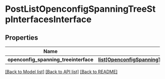 # PostListOpenconfigSpanningTreeStpInterfacesInterface

## Properties
Name | Type | Description | Notes
------------ | ------------- | ------------- | -------------
**openconfig_spanning_treeinterface** | [**list[OpenconfigSpanningTreeStpOpenconfigspanningtreestpInterfacesInterface]**](OpenconfigSpanningTreeStpOpenconfigspanningtreestpInterfacesInterface.md) |  | [optional] 

[[Back to Model list]](../README.md#documentation-for-models) [[Back to API list]](../README.md#documentation-for-api-endpoints) [[Back to README]](../README.md)



